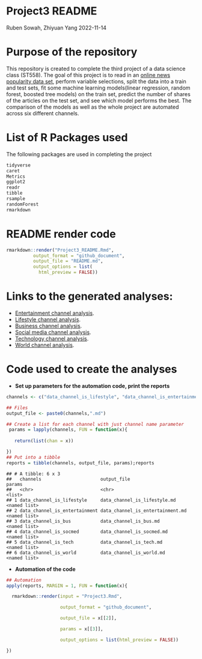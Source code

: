 Project3 README
================
Ruben Sowah, Zhiyuan Yang
2022-11-14

# Purpose of the repository

This repository is created to complete the third project of a data
science class (ST558). The goal of this project is to read in an [online
news popularity data
set](https://archive.ics.uci.edu/ml/datasets/Online+News+Popularity),
perform variable selections, split the data into a train and test sets,
fit some machine learning models(linear regression, random forest,
boosted tree models) on the train set, predict the number of shares of
the articles on the test set, and see which model performs the best. The
comparison of the models as well as the whole project are automated
across six different channels.

# List of R Packages used

The following packages are used in completing the project

``` r
tidyverse  
caret  
Metrics  
ggplot2  
readr 
tibble
rsample  
randomForest  
rmarkdown  
```

# README render code

``` r
rmarkdown::render("Project3_README.Rmd", 
          output_format = "github_document",
          output_file = "README.md",
          output_options = list(
            html_preview = FALSE))
```

# Links to the generated analyses:

- [Entertainment channel analysis](data_channel_is_entertainment.md).  
- [Lifestyle channel analysis](data_channel_is_lifestyle.md).
- [Business channel analysis](data_channel_is_bus.md).
- [Social media channel analysis](data_channel_is_socmed.md).
- [Technology channel analysis](data_channel_is_tech.md).
- [World channel analysis](data_channel_is_world.md).

# Code used to create the analyses

- **Set up parameters for the automation code, print the reports**

``` r
channels <- c("data_channel_is_lifestyle", "data_channel_is_entertainment", "data_channel_is_bus", "data_channel_is_socmed", "data_channel_is_tech", "data_channel_is_world")

## Files
output_file <- paste0(channels,".md")

## Create a list for each channel with just channel name parameter
 params = lapply(channels, FUN = function(x){
 
   return(list(chan = x))

})
## Put into a tibble
reports = tibble(channels, output_file, params);reports
```

    ## # A tibble: 6 x 3
    ##   channels                      output_file                      params      
    ##   <chr>                         <chr>                            <list>      
    ## 1 data_channel_is_lifestyle     data_channel_is_lifestyle.md     <named list>
    ## 2 data_channel_is_entertainment data_channel_is_entertainment.md <named list>
    ## 3 data_channel_is_bus           data_channel_is_bus.md           <named list>
    ## 4 data_channel_is_socmed        data_channel_is_socmed.md        <named list>
    ## 5 data_channel_is_tech          data_channel_is_tech.md          <named list>
    ## 6 data_channel_is_world         data_channel_is_world.md         <named list>

- **Automation of the code**

``` r
## Automation
apply(reports, MARGIN = 1, FUN = function(x){

  rmarkdown::render(input = "Project3.Rmd",

                    output_format = "github_document",

                    output_file = x[[2]],

                    params = x[[3]],

                    output_options = list(html_preview = FALSE))

})
```

